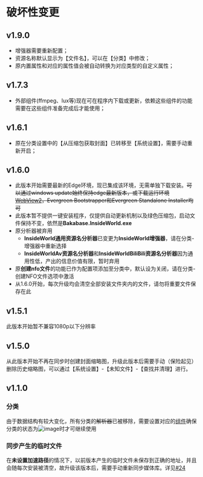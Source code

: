 # 破坏性变更

## v1.9.0

+ 增强器需要重新配置；
+ 资源名称默认显示为【文件名】，可以在【分类】中修改；
+ 原内置属性和对应的属性值会被自动转换为对应类型的自定义属性；

## v1.7.3

+ 外部组件(ffmpeg、lux等)现在可在程序内下载或更新，依赖这些组件的功能需要在这些组件准备完成后才能使用；

## v1.6.1

+ 原在分类设置中的【从压缩包获取封面】已转移至【系统设置】，需要手动重新开启；

## v1.6.0

+ 此版本开始需要最新的Edge环境，现已集成该环境，无需单独下载安装。~~可以通过windows update始终保持edge最新版本，或下载运行环境[WebView2](https://developer.microsoft.com/en-us/microsoft-edge/webview2/#download-section)，Evergreen Bootstrapper和Evergreen Standalone Installer均可~~
+ 此版本暂不提供一键安装程序，仅提供自动更新机制以及绿色压缩包，启动文件保持不变，依然是**Bakabase.InsideWorld.exe**
+ 原分析器被弃用
  + **InsideWorld通用资源名分析器**已变更为**InsideWorld增强器**，请在分类-增强器中重新选择
  + **InsideWorldAv资源名分析器**和**InsideWorldBiliBili资源名分析器**因为通用性低，产出的信息价值有限，暂时弃用
+ 原**创建nfo文件**的功能已作为配置项添加至分类中，默认设为关闭，请在分类-创建NFO文件选项中激活
+ 从1.6.0开始，每次升级均会清空全部安装文件夹内的文件，请勿将重要文件保存在此

## v1.5.1

此版本开始暂不兼容1080p以下分辨率

## v1.5.0

从此版本开始不再在同步时创建封面缩略图，升级此版本后需要手动（保险起见）删除历史缩略图，可以通过【系统设置】-【未知文件】-【查找并清理】进行。

## v1.1.0

### 分类
由于数据结构有较大变化，所有分类的~~解析器~~已被移除，需要设置对应的[组件](https://github.com/Bakabase/InsideWorld/blob/main/Docs/DEFINITIONS.md#%E7%BB%84%E4%BB%B6)确保分类的状态为![image](https://user-images.githubusercontent.com/2888789/147025320-15369813-b9dd-44e1-b268-c32938423d39.png)时才可继续使用

### 同步产生的临时文件
在**未设置加速路径**的情况下，以前版本产生的临时文件未保存到正确的地址，并且会随每次安装被清空，故升级该版本后，需要手动重新同步媒体库。详见[#24](https://github.com/Bakabase/InsideWorld/issues/24)
